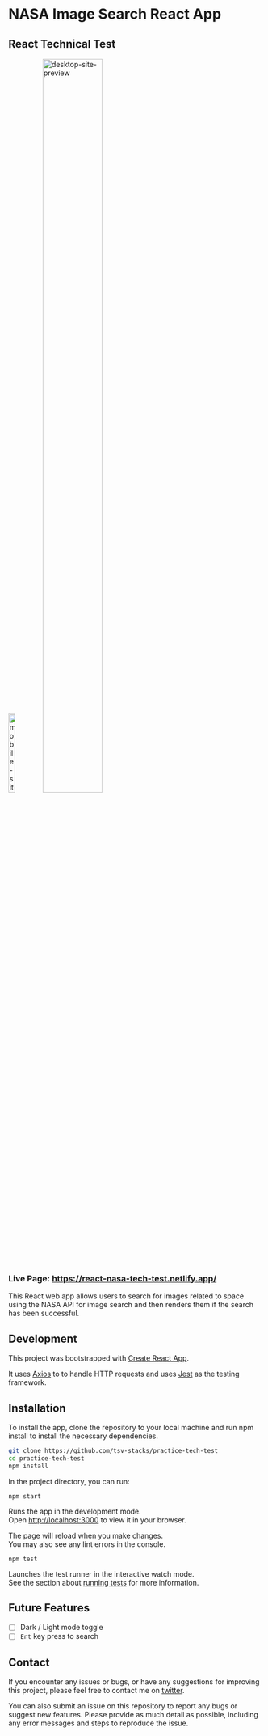 # NASA Image Search React App

## React Technical Test

<div style="display: inline-block;">
  <img src="https://user-images.githubusercontent.com/113384739/230782487-52517c25-baf8-4bc0-91ba-944aea859812.png" alt="mobile-site-preview" width="20%" height="auto">
  <img src="https://user-images.githubusercontent.com/113384739/230782522-2096dc7c-8b2d-4b26-944f-1d81c3a9393f.png" alt="desktop-site-preview" width="61%" height="auto">
</div>

### Live Page: https://react-nasa-tech-test.netlify.app/

This React web app allows users to search for images related to space using the NASA API for image search and then renders them if the search has been successful.

## Development

This project was bootstrapped with [Create React App](https://github.com/facebook/create-react-app).

It uses [Axios](https://www.npmjs.com/package/axios) to to handle HTTP requests and uses [Jest](https://jestjs.io/) as the testing framework.

## Installation

To install the app, clone the repository to your local machine and run npm install to install the necessary dependencies.

```bash
git clone https://github.com/tsv-stacks/practice-tech-test
cd practice-tech-test
npm install
```

In the project directory, you can run:

`npm start`

Runs the app in the development mode.\
Open [http://localhost:3000](http://localhost:3000) to view it in your browser.

The page will reload when you make changes.\
You may also see any lint errors in the console.

`npm test`

Launches the test runner in the interactive watch mode.\
See the section about [running tests](https://facebook.github.io/create-react-app/docs/running-tests) for more information.

## Future Features

- [ ] Dark / Light mode toggle
- [ ] `Ent` key press to search

## Contact

If you encounter any issues or bugs, or have any suggestions for improving this project, please feel free to contact me on [twitter](https://twitter.com/tsv_stacks).

You can also submit an issue on this repository to report any bugs or suggest new features. Please provide as much detail as possible, including any error messages and steps to reproduce the issue.
